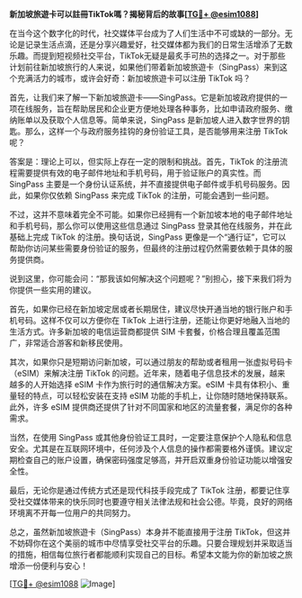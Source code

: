 **新加坡旅遊卡可以註冊TikTok嗎？揭秘背后的故事[[TG💪+ @esim1088](https://t.me/s/esim1088)]**

在当今这个数字化的时代，社交媒体平台成为了人们生活中不可或缺的一部分。无论是记录生活点滴，还是分享兴趣爱好，社交媒体都为我们的日常生活增添了无数乐趣。而提到短视频社交平台，TikTok无疑是最炙手可热的选择之一。对于那些计划前往新加坡旅行的人来说，如果他们带着新加坡旅遊卡（SingPass）来到这个充满活力的城市，或许会好奇：新加坡旅遊卡可以注册 TikTok 吗？

首先，让我们来了解一下新加坡旅遊卡——SingPass。它是新加坡政府提供的一项在线服务，旨在帮助居民和企业更方便地处理各种事务，比如申请政府服务、缴纳账单以及获取个人信息等。简单来说，SingPass 是新加坡人进入数字世界的钥匙。那么，这样一个与政府服务挂钩的身份验证工具，是否能够用来注册 TikTok 呢？

答案是：理论上可以，但实际上存在一定的限制和挑战。首先，TikTok 的注册流程需要提供有效的电子邮件地址和手机号码，用于验证账户的真实性。而 SingPass 主要是一个身份认证系统，并不直接提供电子邮件或手机号码服务。因此，如果你仅依赖 SingPass 来完成 TikTok 的注册，可能会遇到一些问题。

不过，这并不意味着完全不可能。如果你已经拥有一个新加坡本地的电子邮件地址和手机号码，那么你可以使用这些信息通过 SingPass 登录其他在线服务，并在此基础上完成 TikTok 的注册。换句话说，SingPass 更像是一个“通行证”，它可以帮助你访问某些需要身份验证的服务，但最终的注册过程仍然需要依赖于具体的服务提供商。

说到这里，你可能会问：“那我该如何解决这个问题呢？”别担心，接下来我们将为你提供一些实用的建议。

首先，如果你已经在新加坡定居或者长期居住，建议尽快开通当地的银行账户和手机号码。这样不仅可以方便你在 TikTok 上进行注册，还能让你更好地融入当地的生活方式。许多新加坡的电信运营商都提供 SIM 卡套餐，价格合理且覆盖范围广，非常适合游客和新移民使用。

其次，如果你只是短期访问新加坡，可以通过朋友的帮助或者租用一张虚拟号码卡（eSIM）来解决注册 TikTok 的问题。近年来，随着电子信息技术的发展，越来越多的人开始选择 eSIM 卡作为旅行时的通信解决方案。eSIM 卡具有体积小、重量轻的特点，可以轻松安装在支持 eSIM 功能的手机上，让你随时随地保持联系。此外，许多 eSIM 提供商还提供了针对不同国家和地区的流量套餐，满足你的各种需求。

当然，在使用 SingPass 或其他身份验证工具时，一定要注意保护个人隐私和信息安全。尤其是在互联网环境中，任何涉及个人信息的操作都需要格外谨慎。建议定期检查自己的账户设置，确保密码强度足够高，并开启双重身份验证功能以增强安全性。

最后，无论你是通过传统方式还是现代科技手段完成了 TikTok 注册，都要记住享受社交媒体带来的快乐同时也要遵守相关法律法规和社会公德。毕竟，良好的网络环境离不开每一位用户的共同努力。

总之，虽然新加坡旅遊卡（SingPass）本身并不能直接用于注册 TikTok，但这并不妨碍你在这个美丽的城市中尽情享受社交平台的乐趣。只要合理规划并采取适当的措施，相信每位旅行者都能顺利实现自己的目标。希望本文能为你的新加坡之旅增添一份便利与安心！

[[TG💪+ @esim1088](https://t.me/s/esim1088) ![Image](https://i.postimg.cc/4NQfJmqS/Snipaste-2025-05-13-00-14-12.png)]